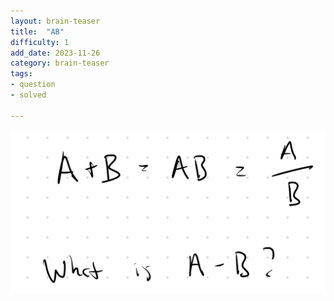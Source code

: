```yaml
---
layout: brain-teaser
title:  "AB"
difficulty: 1
add_date: 2023-11-26
category: brain-teaser
tags:
- question
- solved

---
```


<img src="question.jpg">
